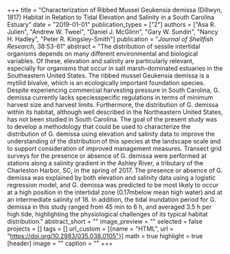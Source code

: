 +++
title = "Characterization of Ribbed Mussel Geukensia demissa (Dillwyn, 1817) Habitat in Relation to Tidal Elevation and Salinity in a South Carolina Estuary"
date = "2019-01-01"
publication_types = ["2"]
authors = ["Asa R. Julien", "Andrew W. Tweel", "Daniel J. McGlinn", "Gary W. Sundin", "Nancy H. Hadley", "Peter R. Kingsley-Smith"]
publication = "_Journal of Shellfish Research_, 38:53-61"
abstract = "The distribution of sessile intertidal organisms depends on many different environmental and biological variables. Of these, elevation and salinity are particularly relevant, especially for organisms that occur in salt marsh–dominated estuaries in the Southeastern United States. The ribbed mussel Geukensia demissa is a mytilid bivalve, which is an ecologically important foundation species. Despite experiencing commercial harvesting pressure in South Carolina, G. demissa currently lacks speciesspecific regulations in terms of minimum harvest size and harvest limits. Furthermore, the distribution of G. demissa within its habitat, although well described in the Northeastern United States, has not been studied in South Carolina. The goal of the present study was to develop a methodology that could be used to characterize the distribution of G. demissa using elevation and salinity data to improve the understanding of the distribution of this species at the landscape scale and to support consideration of improved management measures. Transect grid surveys for the presence or absence of G. demissa were performed at stations along a salinity gradient in the Ashley River, a tributary of the Charleston Harbor, SC, in the spring of 2017. The presence or absence of G. demissa was explained by both elevation and salinity data using a logistic regression model, and G. demissa was predicted to be most likely to occur at a high position in the intertidal zone (0.17mbelow mean high water) and at an intermediate salinity of 18. In addition, the tidal inundation period for G. demissa in this study ranged from 45 min to 6 h, and averaged 3.5 h per high tide, highlighting the physiological challenges of its typical habitat distribution."
abstract_short = ""
image_preview = ""
selected = false
projects = []
tags = []
url_custom = [{name = "HTML", url = "https://doi.org/10.2983/035.038.0105"}]
math = true
highlight = true
[header]
image = ""
caption = ""
+++
